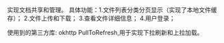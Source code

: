 实现文档共享和管理。
具体功能：1.文件列表分类分页显示（实现了本地文件缓存）；
          2.文件上传和下载；
          3.查看文件详细信息；
          4.用户登录；


使用到的第三方库:
okhttp
PullToRefresh,用于实现下拉刷新和上拉加载。